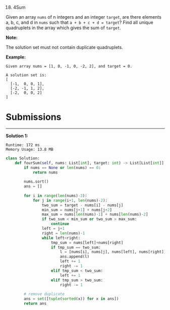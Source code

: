 18. 4Sum

Given an array `nums` of n integers and an integer `target`, are there elements a, b, c, and d in `nums` such that `a + b + c + d = target`? Find all unique quadruplets in the array which gives the sum of `target`.

**Note:**

The solution set must not contain duplicate quadruplets.

**Example:**
```
Given array nums = [1, 0, -1, 0, -2, 2], and target = 0.

A solution set is:
[
  [-1,  0, 0, 1],
  [-2, -1, 1, 2],
  [-2,  0, 0, 2]
]
```

# Submissions
---
**Solution 1:**
```
Runtime: 172 ms
Memory Usage: 13.8 MB
```
```python
class Solution:
    def fourSum(self, nums: List[int], target: int) -> List[List[int]]:
        if nums == None or len(nums) == 0:
            return nums
        
        nums.sort()
        ans = []
        
        for i in range(len(nums)-3):
            for j in range(i+1, len(nums)-2):
                two_sum = target - nums[i] - nums[j]
                min_sum = nums[j+1] + nums[j+2]
                max_sum = nums[len(nums)-1] + nums[len(nums)-2]
                if two_sum < min_sum or two_sum > max_sum:
                    continue
                left = j+1
                right = len(nums)-1
                while left<right:
                    tmp_sum = nums[left]+nums[right]
                    if tmp_sum == two_sum:
                        l = [nums[i], nums[j], nums[left], nums[right]]
                        ans.append(l)
                        left += 1
                        right -= 1
                    elif tmp_sum < two_sum:
                        left += 1
                    elif tmp_sum > two_sum:
                        right -= 1
                        
        # remove duplicate
        ans = set([tuple(sorted(x)) for x in ans])
        return ans
```